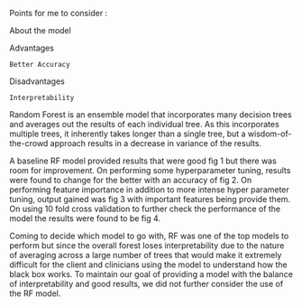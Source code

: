 Points for me to consider :

About the model

Advantages

    Better Accuracy


Disadvantages

    Interpretability


Random Forest is an ensemble model that incorporates many decision trees and averages out the results of each individual tree.   As this incorporates multiple trees, it inherently takes longer than a single tree, but a wisdom-of-the-crowd approach results in a decrease in variance of the results.

A baseline RF model provided results that were good fig 1 but there was room for improvement. On performing some hyperparameter tuning, results were found to change for the better with an accuracy of fig 2. On performing feature importance in addition to more intense hyper parameter tuning, output gained was fig 3 with important features being provide them. On using 10 fold cross validation to further check the performance of the model the results were found to be fig 4.

Coming to decide which model to go with, RF was one of the top models to perform but since the overall forest loses interpretability due to the nature of averaging across a large number of trees that would make it extremely difficult for the client and clinicians using the model to understand how the black box works. To maintain our goal of providing a model with the balance of interpretability and good results, we did not further consider the use of the RF model.

